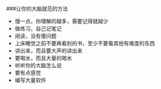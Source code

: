 
###让你的大脑就范的方法
  - 慢一点，你理解的越多，需要记得就越少
  - 做练习，自己记笔记
  - 阅读，没有傻问题
  - 上床睡觉之前不要再看别的书，至少不要看其他有难度的东西
  - 讲出来，而且要大声的讲出来
  - 要喝水，而且大量的喝水
  - 听听你的大脑怎么说
  - 要有点感觉
  - 编写大量软件


